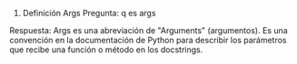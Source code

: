 1. Definición Args
Pregunta: q es args

Respuesta: Args es una abreviación de "Arguments" (argumentos). Es una convención en la documentación de Python para describir los parámetros que recibe una función o método en los docstrings.